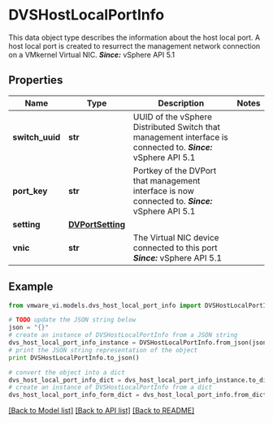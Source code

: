 # DVSHostLocalPortInfo

This data object type describes the information about the host local port.  A host local port is created to resurrect the management network connection on a VMkernel Virtual NIC.  ***Since:*** vSphere API 5.1 

## Properties
Name | Type | Description | Notes
------------ | ------------- | ------------- | -------------
**switch_uuid** | **str** | UUID of the vSphere Distributed Switch that management interface is connected to.  ***Since:*** vSphere API 5.1  | 
**port_key** | **str** | Portkey of the DVPort that management interface is now connected to.  ***Since:*** vSphere API 5.1  | 
**setting** | [**DVPortSetting**](DVPortSetting.md) |  | 
**vnic** | **str** | The Virtual NIC device connected to this port  ***Since:*** vSphere API 5.1  | 

## Example

```python
from vmware_vi.models.dvs_host_local_port_info import DVSHostLocalPortInfo

# TODO update the JSON string below
json = "{}"
# create an instance of DVSHostLocalPortInfo from a JSON string
dvs_host_local_port_info_instance = DVSHostLocalPortInfo.from_json(json)
# print the JSON string representation of the object
print DVSHostLocalPortInfo.to_json()

# convert the object into a dict
dvs_host_local_port_info_dict = dvs_host_local_port_info_instance.to_dict()
# create an instance of DVSHostLocalPortInfo from a dict
dvs_host_local_port_info_form_dict = dvs_host_local_port_info.from_dict(dvs_host_local_port_info_dict)
```
[[Back to Model list]](../README.md#documentation-for-models) [[Back to API list]](../README.md#documentation-for-api-endpoints) [[Back to README]](../README.md)


